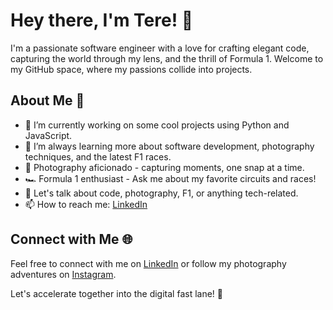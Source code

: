 # Hey there, I'm Tere! 👋

I'm a passionate software engineer with a love for crafting elegant code, capturing 
the world through my lens, and the thrill of Formula 1. Welcome to my GitHub space, 
where my passions collide into projects.

## About Me 🚀

- 🔭 I’m currently working on some cool projects using Python and JavaScript.
- 🌱 I’m always learning more about software development, photography techniques, 
and the latest F1 races.
- 📸 Photography aficionado - capturing moments, one snap at a time.
- 🏎️ Formula 1 enthusiast - Ask me about my favorite circuits and races!
- 💬 Let's talk about code, photography, F1, or anything tech-related.
- 📫 How to reach me: [LinkedIn](https://www.linkedin.com/in/andrei-terecoasa) 

## Connect with Me 🌐

Feel free to connect with me on [LinkedIn](https://www.linkedin.com/in/andrei-terecoasa) 
or follow my photography adventures on [Instagram](https://www.instagram.com/andreiterecoasa).

Let's accelerate together into the digital fast lane! 🚀
